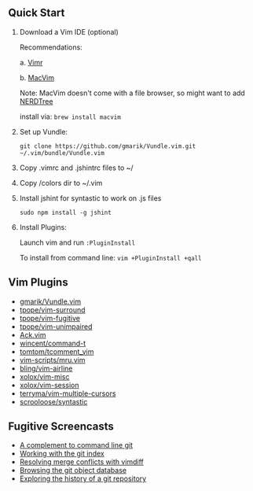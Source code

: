 ## Quick Start

1. Download a Vim IDE (optional)

   Recommendations:

   a. [Vimr](http://vimr.org/)

   b. [MacVim](https://code.google.com/p/macvim/)

      Note: MacVim doesn't come with a file browser, so might want to add [NERDTree](https://github.com/scrooloose/nerdtree)

      install via: `brew install macvim`
2. Set up Vundle:

   `git clone https://github.com/gmarik/Vundle.vim.git ~/.vim/bundle/Vundle.vim`
3. Copy .vimrc and .jshintrc files to ~/

4. Copy /colors dir to ~/.vim
5. Install jshint for syntastic to work on .js files

   `sudo npm install -g jshint`
6. Install Plugins:

   Launch vim and run `:PluginInstall`

   To install from command line: `vim +PluginInstall +qall`

## Vim Plugins
* [gmarik/Vundle.vim](http://github.com/gmarik/Vundle.vim)
* [tpope/vim-surround](http://github.com/tpope/vim-surround)
* [tpope/vim-fugitive](http://github.com/tpope/vim-fugitive)
* [tpope/vim-unimpaired](http://github.com/tpope/vim-unimpaired)
* [Ack.vim](https://github.com/mileszs/ack.vim)
* [wincent/command-t](http://github.com/wincent/command-t)
* [tomtom/tcomment_vim](http://github.com/tomtom/tcomment_vim)
* [vim-scripts/mru.vim](http://github.com/vim-scripts/mru.vim)
* [bling/vim-airline](http://github.com/bling/vim-airline)
* [xolox/vim-misc](http://github.com/xolox/vim-misc)
* [xolox/vim-session](http://github.com/xolox/vim-session)
* [terryma/vim-multiple-cursors](http://github.com/terryma/vim-multiple-cursors)
* [scrooloose/syntastic](http://github.com/scrooloose/syntastic)

## Fugitive Screencasts
* [A complement to command line git](http://vimcasts.org/e/31)
* [Working with the git index](http://vimcasts.org/e/32)
* [Resolving merge conflicts with vimdiff](http://vimcasts.org/e/33)
* [Browsing the git object database](http://vimcasts.org/e/34)
* [Exploring the history of a git repository](http://vimcasts.org/e/35)
